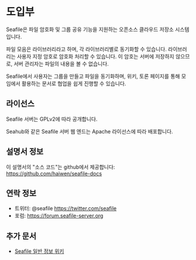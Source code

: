 # 도입부

Seafile은 파일 암호화 및 그룹 공유 기능을 지원하는 오픈소스 클라우드 저장소 시스템입니다. 

파일 모음은 라이브러리라고 하며, 각 라이브러리별로 동기화할 수 있습니다. 라이브러리는 사용자 지정 암호로 암호화 처리할 수 있습니다. 이 암호는 서버에 저장하지 않으므로, 서버 관리자는 파일의 내용을 볼 수 없습니다.

Seafile에서 사용자는 그룹을 만들고 파일을 동기화하며, 위키, 토론 페이지를 통해 모임에서 활용하는 문서로 협업을 쉽게 진행할 수 있습니다.

## 라이선스

Seafile 서버는 GPLv2에 따라 공개합니다.

Seahub와 같은 Seafile 서버 웹 엔드는 Apache 라이선스에 따라 배포합니다.

## 설명서 정보

이 설명서의 "소스 코드"는 github에서 제공합니다: https://github.com/haiwen/seafile-docs

## 연락 정보

* 트위터: @seafile https://twitter.com/seafile
* 포럼: https://forum.seafile-server.org


## 추가 문서

* [Seafile 일반 정보 위키](https://seacloud.cc/group/3/wiki/)

